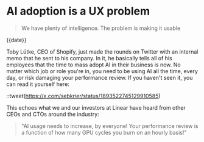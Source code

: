 # AI adoption is a UX problem
>  We have plenty of intelligence. The problem is making it usable

{{date}}

Toby Lütke, CEO of Shopify, just made the rounds on Twitter with an internal memo that he sent to his company. In it, he basically tells all of his employees that the time to mass adopt AI in their business is now. No matter which job or role you're in, you need to be using AI all the time, every day, or risk damaging your performance review. If you haven't seen it, you can read it yourself here:

::tweet(https://x.com/sebkrier/status/1893522745129910585)

This echoes what we and our investors at Linear have heard from other CEOs and CTOs around the industry:

> "AI usage needs to increase, by everyone! Your performance review is a function of how many GPU cycles you burn on an hourly basis!"

